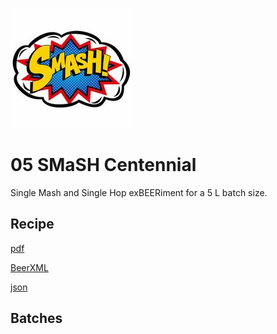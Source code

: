 ![logo](./05_SMaSH_Centennial.jpeg)

# 05 SMaSH Centennial

Single Mash and Single Hop exBEERiment for a 5 L batch size.

## Recipe

[pdf](./05_SMaSH_Centennial.pdf)

[BeerXML](./05_SMaSH_Centennial.xml)

[json](./05_SMaSH_Centennial.json)

## Batches
